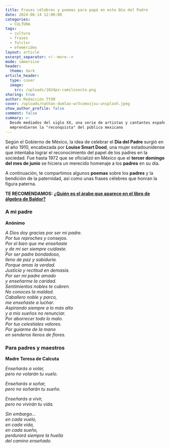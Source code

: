 ```yaml
---
title: Frases célebres y poemas para papá en este Día del Padre
date: 2024-06-14 12:00:00
categories:
  - CULTURA
tags:
  - cultura
  - frases
  - folclor
  - efemérides
layout: article
excerpt_separator: <!--more-->
mode: immersive
header:
  theme: dark
article_header:
  type: cover
  image:
    src: /uploads/1024px-camilosesto.png
sharing: true
author: Redacción TYSM
cover: /uploads/nathan-dumlao-wr3comvzjxu-unsplash.jpeg
show_author_profile: false
comment: false
summary: >-
  Desde mediados del siglo XX, una serie de artistas y cantantes españoles
  emprendieron la "reconquista" del público mexicano
---
```

Según el Gobierno de México, la idea de celebrar el **Día del Padre** surgió en el año 1910, encabezada por **Louise Smart Dood**, una mujer estadounidense que intentaba lograr el reconocimiento del papel de los padres en la sociedad. Fue hasta 1972 que se oficializó en México que el **tercer domingo del mes de junio** se hiciera un merecido homenaje a los **padres** en su día.

A continuación, te compartimos algunos **poemas** sobre los **padres** y la bendición de la paternidad, así como unas frases célebres que honran la figura paterna.

**TE RECOMENDAMOS:** [**¿Quién es el árabe que aparece en el libro de álgebra de Baldor?**](https://blog.tonoysumariachi.com/cultura/2024/06/05/qui%C3%A9n-es-el-%C3%A1rabe-que-aparece-en-el-libro-de-%C3%A1lgebra-de-baldor.html)

### A mi padre

**Anónimo**

*A Dios doy gracias por ser mi padre.<br>Por tus reproches y consejos.<br>Por el bien que me enseñaste<br>y de mi ser siempre cuidaste.<br>Por ser padre bondadoso,<br>lleno de paz y sabiduría.<br>Porque amas la verdad.<br>Justicia y rectitud en demasía.<br>Por ser mi padre amado<br>y enseñarme la caridad.<br>Sentimientos nobles te cubren.<br>No conoces la maldad.<br>Caballero noble y parco,<br>me enseñaste a luchar.<br>Aspirando siempre a lo más alto<br>y a mis sueños no renunciar.<br>Por aborrecer todo lo malo.<br>Por tus celestiales valores.<br>Por guiarme de la mano<br>en senderos llenos de flores.*

### Para padres y maestros

**Madre Teresa de Calcuta**

*Enseñarás a volar,<br>pero no volarán tu vuelo.*

*Enseñarás a soñar,<br>pero no soñarán tu sueño.*

*Enseñarás a vivir,<br>pero no vivirán tu vida.*

*Sin embargo…<br>en cada vuelo,<br>en cada vida,<br>en cada sueño,<br>perdurará siempre la huella<br>del camino enseñado.*

&nbsp;

&nbsp;